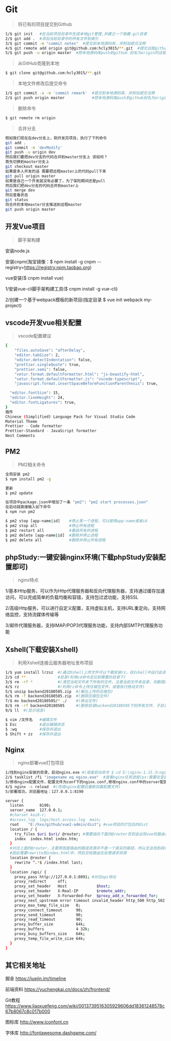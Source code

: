 # Git
> 将已有的项目提交到Github
``` bash
1/$ git init   #在当前项目目录中生成本地git管理,并建立一个隐藏.git目录
2/$ git add .  #添加当前目录中的所有文件到索引
3/$ git commit -m "commit notes"  #提交到本地源码库，并附加提交注释
4/$ git remote add origin git@github.com:hcly3015/**.git  #提交远程github(**.git对应新建Github项目的Repository)
5/$ git push -u origin master  #把本地源码库push到github 别名为origin的远程项目中，确认提交
```

> 从GitHub克隆到本地
``` bash
$ git clone git@github.com:hcly3015/**.git
```

> 本地文件修改后提交命令
``` bash
1/$ git commit -a -m 'commit remark'  #提交到本地源码库，并附加提交注释
2/$ git push origin master            #把本地源码库push到github别名为origin的master分支远程项目中
```

> 删除命令
``` bash
$ git remote rm origin
```

> 合并分支
``` bash
假如我们现在在dev分支上，刚开发完项目，执行了下列命令
git add .
git commit -m 'devModify'
git push -u origin dev
然后我们要把dev分支的代码合并到master分支上 该如何？ 
首先切换到master分支上
git checkout master
如果是多人开发的话 需要把远程master上的代码pull下来
git pull origin master
如果是自己一个开发就没有必要了，为了保险期间还是pull
然后我们把dev分支的代码合并到master上
git merge dev
然后查看状态
git status
将合并的本地master分支推送到远程master
git push origin master
```

## 开发Vue项目
> 脚手架构建

安装node.js

安装cnpm(淘宝镜像：$ npm install -g cnpm --registry=https://registry.npm.taobao.org)

vue安装($ cnpm install vue)

1/安装vue-cli脚手架构建工具($ cnpm install -g vue-cli)

2/创建一个基于webpack模板的新项目(指定目录 $ vue init webpack my-project)


## vscode开发vue相关配置
> vscode配置建议
``` bash
{
	"files.autoSave": "afterDelay",
	"editor.tabSize": 2,
	"editor.detectIndentation": false,
	"prettier.singleQuote": true,
	"prettier.semi": false,
	"vetur.format.defaultFormatter.html": "js-beautify-html",
	"vetur.format.defaultFormatter.js": "vscode-typescript",
	"javascript.format.insertSpaceBeforeFunctionParenthesis": true,

  "editor.fontSize": 15,
  "editor.lineHeight": 24,
  "editor.fontLigatures": true,
}
插件
Chinese (Simplified) Language Pack for Visual Studio Code
Material Theme
Prettier - Code formatter
Prettier-Standard - JavaScript formatter
Nest Comments
```

## PM2
> PM2相关命令
``` bash
全局安装 pm2 
$ npm install pm2 -g

更新
$ pm2 update

在项目中package.json中增加了一条 "pm2": "pm2 start processes.json"
在启动就直接输入如下命令
$ npm run pm2

$ pm2 stop [app-name|id]    #停止某一个进程，可以使用app-name或者id
$ pm2 stop all              #停止所有进程
$ pm2 restart all           #重启所有的进程
$ pm2 delete [app-name|id]  #删除并停止进程
$ pm2 delete all            #删除并停止所有进程
```

## phpStudy:一键安装nginx环境(下载phpStudy安装配置即可)
> nginx特点

1/基本Http服务，可以作为Http代理服务器和反向代理服务器，支持通过缓存加速访问，可以完成简单的负载均衡和容错，支持包过滤功能，支持SSL

2/高级Http服务，可以进行自定义配置，支持虚拟主机，支持URL重定向，支持网络监控，支持流媒体传输等

3/邮件代理服务器，支持IMAP/POP3代理服务功能，支持内部SMTP代理服务功能


## Xshell(下载安装Xshell)
> 利用Xshell连接云服务器地址发布项目
``` bash
1/$ yum install lrzsz  #(通过Xshell上传文件可以下载安装rz。在Xshell中运行此命令)
2/$ cd **              #目录(利用cd命令定位到需要的目录下)
3/$ rm -rf *           #(清空当前文件夹下所有的文件，注意当前文件夹目录，勿删错)
4/$ rz                 #(利用rz命令上传压缩包文件，或者执行拖动文件)
5/$ unzip backend20180505.zip  #(解压上传的压缩包)
6/$ rm -f backend20180505.zip  #(删除压缩包文件)
7/$ mv backend20180505/* ./    #(移出文件)
8/$ rm -rf backend20180505     #(删除目录backend20180505下的所有文件、子目录下的所有文件和目录、删除文件夹本身)
9/$ ll  #(显示信息)

$ vim /文件名   #编辑文件
$ Esc          #退出编辑状态
$ :wq          #保存并退出
$ Shift + zz   #保存并退出
```

## Nginx
> nginx部署vue打包项目
``` bash
1/找到nginx安装的目录，启动nginx.exe #(或者启动命令 $ cd E:\nginx-1.15.3\nginx-1.15.3。 $ start nginx)
2/$ tasklist /fi "imagename eq nginx.exe"  #查看nginx任务进程(ps:需要在安装的根路径下执行)
3/修改nginx配置文件，配置文件为conf下的nginx.conf,修改nginx.conf中的server配置片段，如下：
4/$ nginx -s reload  #(完成nginx配置后重新加载配置文件)
5/部署成功，浏览器地址：127.0.0.1:8190
```
``` bash
server {
  listen       8190;
  server_name  127.0.0.1;
  #charset koi8-r;
  #access_log  logs/host.access.log  main;
  root    "E:/hxx/github/vue2-admin/dist"; #vue项目的打包后的dist
  location / {
    try_files $uri $uri/ @router; #需要指向下面的@router否则会出现vue的路由在nginx中刷新出现404
    index  index.html index.htm;
  }
  #对应上面的@router，主要原因是路由的路径资源并不是一个真实的路径，所以无法找到具体的文件
  #因此需要rewrite到index.html中，然后交给路由在处理请求资源
  location @router {
    rewrite ^.*$ /index.html last;
  }
  location /api/ {
    proxy_pass http://127.0.0.1:8091; #对应api地址
    proxy_redirect     off;
    proxy_set_header   Host             $host;
    proxy_set_header   X-Real-IP        $remote_addr;
    proxy_set_header   X-Forwarded-For  $proxy_add_x_forwarded_for;
    proxy_next_upstream error timeout invalid_header http_500 http_502 http_503 http_504;
    proxy_max_temp_file_size   0;
    proxy_connect_timeout      90;
    proxy_send_timeout         90;
    proxy_read_timeout         90;
    proxy_buffer_size          64k;
    proxy_buffers              4 32k;
    proxy_busy_buffers_size    64k;
    proxy_temp_file_write_size 64k;
  }
}
```

## 其它相关地址

掘金
https://juejin.im/timeline

前端资料 
https://yuchengkai.cn/docs/zh/frontend/

Git教程
https://www.liaoxuefeng.com/wiki/0013739516305929606dd18361248578c67b8067c8c017b000

图标库
http://www.iconfont.cn

字体库
http://fontawesome.dashgame.com/
